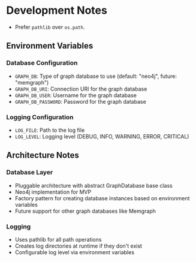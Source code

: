 # Development Notes

- Prefer `pathlib` over `os.path`.

## Environment Variables

### Database Configuration
- `GRAPH_DB`: Type of graph database to use (default: "neo4j", future: "memgraph")
- `GRAPH_DB_URI`: Connection URI for the graph database
- `GRAPH_DB_USER`: Username for the graph database
- `GRAPH_DB_PASSWORD`: Password for the graph database

### Logging Configuration
- `LOG_FILE`: Path to the log file
- `LOG_LEVEL`: Logging level (DEBUG, INFO, WARNING, ERROR, CRITICAL)

## Architecture Notes

### Database Layer
- Pluggable architecture with abstract GraphDatabase base class
- Neo4j implementation for MVP
- Factory pattern for creating database instances based on environment variables
- Future support for other graph databases like Memgraph

### Logging
- Uses pathlib for all path operations
- Creates log directories at runtime if they don't exist
- Configurable log level via environment variables